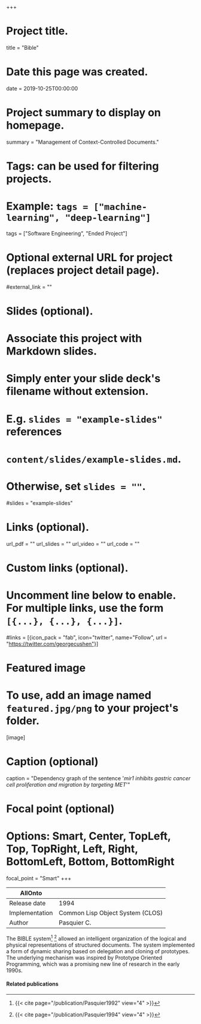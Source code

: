 +++
# Project title.
title = "Bible"

# Date this page was created.
date = 2019-10-25T00:00:00

# Project summary to display on homepage.
summary = "Management of Context-Controlled Documents."

# Tags: can be used for filtering projects.
# Example: `tags = ["machine-learning", "deep-learning"]`
tags = ["Software Engineering", "Ended Project"]

# Optional external URL for project (replaces project detail page).
#external_link = ""

# Slides (optional).
#   Associate this project with Markdown slides.
#   Simply enter your slide deck's filename without extension.
#   E.g. `slides = "example-slides"` references 
#   `content/slides/example-slides.md`.
#   Otherwise, set `slides = ""`.
#slides = "example-slides"

# Links (optional).
url_pdf = ""
url_slides = ""
url_video = ""
url_code = ""

# Custom links (optional).
#   Uncomment line below to enable. For multiple links, use the form `[{...}, {...}, {...}]`.
#links = [{icon_pack = "fab", icon="twitter", name="Follow", url = "https://twitter.com/georgecushen"}]

# Featured image
# To use, add an image named `featured.jpg/png` to your project's folder. 
[image]
  # Caption (optional)
  caption = "Dependency graph of the sentence '*mir1 inhibits gastric cancer cell proliferation and migration by targeting MET*'"
  
  # Focal point (optional)
  # Options: Smart, Center, TopLeft, Top, TopRight, Left, Right, BottomLeft, Bottom, BottomRight
  focal_point = "Smart"
+++

| AllOnto        |                                  |
| -------------- | -------------------------------- |
| Release date   | 1994                             |
| Implementation | Common Lisp Object System (CLOS) |
| Author         | Pasquier C.                      |

The BIBLE system[^Pasquier1992] [^Pasquier1994] allowed an intelligent organization of the logical and physical representations of structured documents. The system implemented a form of dynamic sharing based on delegation and cloning of prototypes. The underlying mechanism was inspired by Prototype Oriented Programming, which was a promising new line of research in the early 1990s.

#### Related publications
[^Pasquier1992]: {{< cite page="/publication/Pasquier1992" view="4" >}}
[^Pasquier1994]: {{< cite page="/publication/Pasquier1994" view="4" >}}

